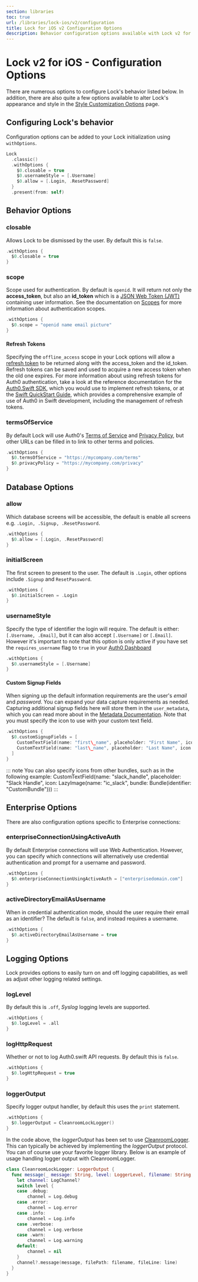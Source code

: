 ```yaml
---
section: libraries
toc: true
url: /libraries/lock-ios/v2/configuration
title: Lock for iOS v2 Configuration Options
description: Behavior configuration options available with Lock v2 for iOS
---
```


# Lock v2 for iOS - Configuration Options

There are numerous options to configure Lock's behavior listed below. In addition, there are also quite a few options available to alter Lock's appearance and style in the [Style Customization Options](/libraries/lock-ios/v2/customization) page.

## Configuring Lock's behavior

Configuration options can be added to your Lock initialization using `withOptions`.

```swift
Lock
  .classic()
  .withOptions {
    $0.closable = true
    $0.usernameStyle = [.Username]
    $0.allow = [.Login, .ResetPassword]
  }
  .present(from: self)
```

## Behavior Options

### closable

Allows Lock to be dismissed by the user. By default this is `false`.

```swift
.withOptions {
  $0.closable = true
}
```

### scope

Scope used for authentication. By default is `openid`. It will return not only the **access\_token**, but also an **id_token** which is a [JSON Web Token (JWT)](https://jwt.io/) containing user information. See the documentation on [Scopes](/scopes) for more information about authentication scopes.

```swift
.withOptions {
  $0.scope = "openid name email picture"
}
```

#### Refresh Tokens

Specifying the `offline_access` scope in your Lock options will allow a [refresh token](/tokens/refresh-token) to be returned along with the access\_token and the id\_token. Refresh tokens can be saved and used to acquire a new access token when the old one expires. For more information about using refresh tokens for Auth0 authentication, take a look at the reference documentation for the [Auth0.Swift SDK](/libraries/auth0-swift), which you would use to implement refresh tokens, or at the [Swift QuickStart Guide](/quickstart/native/ios-swift/03-user-sessions), which provides a comprehensive example of use of Auth0 in Swift development, including the management of refresh tokens.

### termsOfService

By default Lock will use Auth0's [Terms of Service](https://auth0.com/terms) and [Privacy Policy](https://auth0.com/privacy), but other URLs can be filled in to link to other terms and policies.

```swift
.withOptions {
  $0.termsOfService = "https://mycompany.com/terms"
  $0.privacyPolicy = "https://mycompany.com/privacy"
}
```

## Database Options

### allow

Which database screens will be accessible, the default is enable all screens e.g. `.Login, .Signup, .ResetPassword`.

```swift
.withOptions {
  $0.allow = [.Login, .ResetPassword]
}
```

### initialScreen

The first screen to present to the user. The default is `.Login`, other options include `.Signup` and `ResetPassword`.

```swift
.withOptions {
  $0.initialScreen = .Login
}
```

### usernameStyle

Specify the type of identifier the login will require.  The default is either: `[.Username, .Email]`, but it can also accept `[.Username]` or `[.Email]`. However it's important to note that this option is only active if you have set the `requires_username` flag to `true` in your [Auth0 Dashboard](${manage_url}/#/)

```swift
.withOptions {
  $0.usernameStyle = [.Username]
}
```

#### Custom Signup Fields

When signing up the default information requirements are the user's *email* and *password*. You can expand your data capture requirements as needed. Capturing additional signup fields here will store them in the `user_metadata`, which you can read more about in the [Metadata Documentation](/metadata). Note that you must specify the icon to use with your custom text field.

```swift
.withOptions {
  $0.customSignupFields = [
    CustomTextField(name: "first\_name", placeholder: "First Name", icon: LazyImage(name: "ic_person", bundle: Lock.bundle)),
    CustomTextField(name: "last\_name", placeholder: "Last Name", icon: LazyImage(name: "ic_person", bundle: Lock.bundle))
  ]
}
```

::: note
You can also specify icons from other bundles, such as in the following example:
CustomTextField(name: "slack_handle", placeholder: "Slack Handle", icon: LazyImage(name: "ic_slack", bundle: Bundle(identifier: "CustomBundle")))
:::

## Enterprise Options

There are also configuration options specific to Enterprise connections:

### enterpriseConnectionUsingActiveAuth

By default Enterprise connections will use Web Authentication. However, you can specify which connections will alternatively use credential authentication and prompt for a username and password.

```swift
.withOptions {
  $0.enterpriseConnectionUsingActiveAuth = ["enterprisedomain.com"]
}
```

### activeDirectoryEmailAsUsername

When in credential authentication mode, should the user require their email as an identifier?  The default is `false`, and instead requires a username.

```swift
.withOptions {
  $0.activeDirectoryEmailAsUsername = true
}
```

## Logging Options

Lock provides options to easily turn on and off logging capabilities, as well as adjust other logging related settings.

### logLevel

By default this is `.off`, *Syslog* logging levels are supported.

```swift
.withOptions {
  $0.logLevel = .all
}
```

### logHttpRequest

Whether or not to log Auth0.swift API requests. By default this is `false`.

```swift
.withOptions {
  $0.logHttpRequest = true
}
```

### loggerOutput

Specify logger output handler, by default this uses the `print` statement.

```swift
.withOptions {
  $0.loggerOutput = CleanroomLockLogger()
}
```

In the code above, the *loggerOutput* has been set to use [CleanroomLogger](https://github.com/emaloney/CleanroomLogger). This can typically be achieved by implementing the *loggerOutput* protocol.  You can of course use your favorite logger library. Below is an example of usage handling logger output with CleanroomLogger.

```swift
class CleanroomLockLogger: LoggerOutput {
  func message(_ message: String, level: LoggerLevel, filename: String, line: Int) {
    let channel: LogChannel?
    switch level {
    case .debug:
        channel = Log.debug
    case .error:
        channel = Log.error
    case .info:
        channel = Log.info
    case .verbose:
        channel = Log.verbose
    case .warn:
        channel = Log.warning
    default:
        channel = nil
    }
    channel?.message(message, filePath: filename, fileLine: line)
  }
}
```
